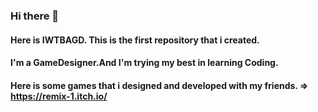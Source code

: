 ### Hi there 👋
#### Here is IWTBAGD. This is the first repository that i created.
#### I'm a GameDesigner.And I'm trying my best in learning Coding.
#### Here is some games that i designed and developed with my friends. => https://remix-1.itch.io/
<!--
**IWTBAGD/IWTBAGD** is a ✨ _special_ ✨ repository because its `README.md` (this file) appears on your GitHub profile.

Here are some ideas to get you started:

- 🔭 I’m currently working on ...
- 🌱 I’m currently learning ...
- 👯 I’m looking to collaborate on ...
- 🤔 I’m looking for help with ...
- 💬 Ask me about ...
- 📫 How to reach me: ...
- 😄 Pronouns: ...
- ⚡ Fun fact: ...
-->
